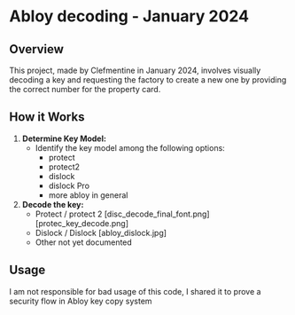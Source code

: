 # Abloy decoding - January 2024

## Overview
This project, made by Clefmentine in January 2024, involves visually decoding a key and requesting the factory to create a new one by providing the correct number for the property card.

## How it Works
1. **Determine Key Model:**
   - Identify the key model among the following options:
     - protect
     - protect2
     - dislock
     - dislock Pro
     - more abloy in general
2. **Decode the key:**
    - Protect / protect 2
        [disc_decode_final_font.png]
        [protec_key_decode.png]
    - Dislock / Dislock
        [abloy_dislock.jpg]
    - Other not yet documented
## Usage
I am not responsible for bad usage of this code, I shared it to prove a security flow in Abloy key copy system
